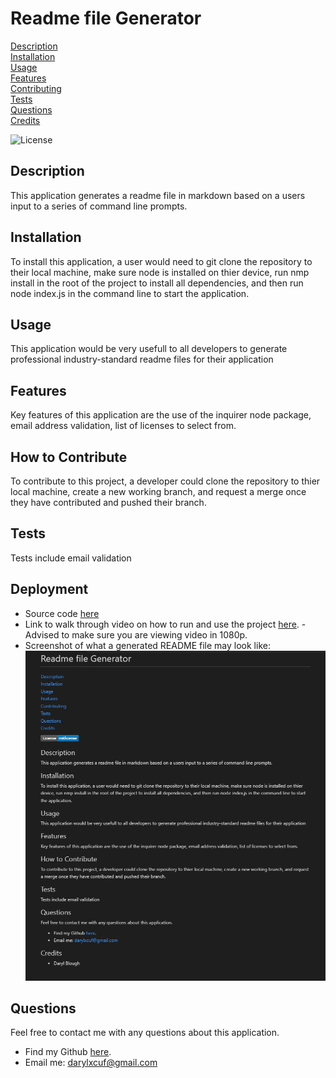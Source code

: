 # Readme file Generator
[Description](#description)  
[Installation](#installation)  
[Usage](#usage)  
[Features](#features)  
[Contributing](#how-to-contribute)  
[Tests](#tests)  
[Questions](#questions)  
[Credits](#credits)

![License](https://img.shields.io/badge/License-MIT-blue.svg)

## Description
This application generates a readme file in markdown based on a users input to a series of command line prompts.

## Installation
To install this application, a user would need to git clone the repository to their local machine, make sure node is installed on thier device, run nmp install in the root of the project to install all dependencies, and then run node index.js in the command line to start the application.

## Usage
This application would be very usefull to all developers to generate professional industry-standard readme files for their application 

## Features
Key features of this application are the use of the inquirer node package, email address validation, list of licenses to select from.

## How to Contribute
To contribute to this project, a developer could clone the repository to thier local machine, create a new working branch, and request a merge once they have contributed and pushed their branch.

## Tests
Tests include email validation

## Deployment
* Source code [here](https://github.com/darylbg/readme-generator)
* Link to walk through video on how to run and use the project [here](https://www.youtube.com/watch?v=mNJpTNFcpD4). - Advised to make sure you are viewing video in 1080p.
* Screenshot of what a generated README file may look like:
![Screenshot](/images/screenshot.PNG)

## Questions
Feel free to contact me with any questions about this application.
* Find my Github [here](https://github.com/darylbg).
* Email me: [darylxcuf@gmail.com](mailto:darylxcuf@gmail.com)
